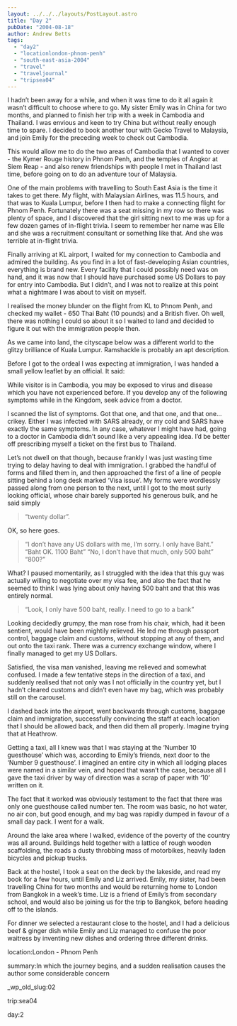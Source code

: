 ```yaml
---
layout: ../../../layouts/PostLayout.astro
title: "Day 2"
pubDate: "2004-08-18"
author: Andrew Betts
tags: 
  - "day2"
  - "locationlondon-phnom-penh"
  - "south-east-asia-2004"
  - "travel"
  - "traveljournal"
  - "tripsea04"
---
```


I hadn’t been away for a while, and when it was time to do it all again it wasn’t difficult to choose where to go. My sister Emily was in China for two months, and planned to finish her trip with a week in Cambodia and Thailand. I was envious and keen to try China but without really enough time to spare. I decided to book another tour with Gecko Travel to Malaysia, and join Emily for the preceding week to check out Cambodia.

This would allow me to do the two areas of Cambodia that I wanted to cover - the Kymer Rouge history in Phnom Penh, and the temples of Angkor at Siem Reap - and also renew friendships with people I met in Thailand last time, before going on to do an adventure tour of Malaysia.

One of the main problems with travelling to South East Asia is the time it takes to get there. My flight, with Malaysian Airlines, was 11.5 hours, and that was to Kuala Lumpur, before I then had to make a connecting flight for Phnom Penh. Fortunately there was a seat missing in my row so there was plenty of space, and I discovered that the girl sitting next to me was up for a few dozen games of in-flight trivia. I seem to remember her name was Elle and she was a recruitment consultant or something like that. And she was terrible at in-flight trivia.

Finally arriving at KL airport, I waited for my connection to Cambodia and admired the building. As you find in a lot of fast-developing Asian countries, everything is brand new. Every facility that I could possibly need was on hand, and it was now that I should have purchased some US Dollars to pay for entry into Cambodia. But I didn’t, and I was not to realize at this point what a nightmare I was about to visit on myself.

I realised the money blunder on the flight from KL to Phnom Penh, and checked my wallet - 650 Thai Baht (10 pounds) and a British fiver. Oh well, there was nothing I could so about it so I waited to land and decided to figure it out with the immigration people then.

As we came into land, the cityscape below was a different world to the glitzy brilliance of Kuala Lumpur. Ramshackle is probably an apt description.

Before I got to the ordeal I was expecting at immigration, I was handed a small yellow leaflet by an official. It said:

While visitor is in Cambodia, you may be exposed to virus and disease which you have not experienced before. If you develop any of the following symptoms while in the Kingdom, seek advice from a doctor.

I scanned the list of symptoms. Got that one, and that one, and that one… crikey. Either I was infected with SARS already, or my cold and SARS have exactly the same symptoms. In any case, whatever I might have had, going to a doctor in Cambodia didn’t sound like a very appealing idea. I’d be better off prescribing myself a ticket on the first bus to Thailand.

Let’s not dwell on that though, because frankly I was just wasting time trying to delay having to deal with immigration. I grabbed the handful of forms and filled them in, and then approached the first of a line of people sitting behind a long desk marked ‘Visa issue’. My forms were wordlessly passed along from one person to the next, until I got to the most surly looking official, whose chair barely supported his generous bulk, and he said simply

> “twenty dollar”.

OK, so here goes.

> “I don’t have any US dollars with me, I’m sorry. I only have Baht.” “Baht OK. 1100 Baht” “No, I don’t have that much, only 500 baht” “800?”

What? I paused momentarily, as I struggled with the idea that this guy was actually willing to negotiate over my visa fee, and also the fact that he seemed to think I was lying about only having 500 baht and that this was entirely normal.

> “Look, I only have 500 baht, really. I need to go to a bank”

Looking decidedly grumpy, the man rose from his chair, which, had it been sentient, would have been mightily relieved. He led me through passport control, baggage claim and customs, without stopping at any of them, and out onto the taxi rank. There was a currency exchange window, where I finally managed to get my US Dollars.

Satisfied, the visa man vanished, leaving me relieved and somewhat confused. I made a few tentative steps in the direction of a taxi, and suddenly realised that not only was I not officially in the country yet, but I hadn’t cleared customs and didn’t even have my bag, which was probably still on the carousel.

I dashed back into the airport, went backwards through customs, baggage claim and immigration, successfully convincing the staff at each location that I should be allowed back, and then did them all properly. Imagine trying that at Heathrow.

Getting a taxi, all I knew was that I was staying at the ‘Number 10 guesthouse’ which was, according to Emily’s friends, next door to the ‘Number 9 guesthouse’. I imagined an entire city in which all lodging places were named in a similar vein, and hoped that wasn’t the case, because all I gave the taxi driver by way of direction was a scrap of paper with ‘10’ written on it.

The fact that it worked was obviously testament to the fact that there was only one guesthouse called number ten. The room was basic, no hot water, no air con, but good enough, and my bag was rapidly dumped in favour of a small day pack. I went for a walk.

Around the lake area where I walked, evidence of the poverty of the country was all around. Buildings held together with a lattice of rough wooden scaffolding, the roads a dusty throbbing mass of motorbikes, heavily laden bicycles and pickup trucks.

Back at the hostel, I took a seat on the deck by the lakeside, and read my book for a few hours, until Emily and Liz arrived. Emily, my sister, had been travelling China for two months and would be returning home to London from Bangkok in a week’s time. Liz is a friend of Emily’s from secondary school, and would also be joining us for the trip to Bangkok, before heading off to the islands.

For dinner we selected a restaurant close to the hostel, and I had a delicious beef & ginger dish while Emily and Liz managed to confuse the poor waitress by inventing new dishes and ordering three different drinks.

location:London - Phnom Penh

summary:In which the journey begins, and a sudden realisation causes the author some considerable concern

\_wp\_old\_slug:02

trip:sea04

day:2
